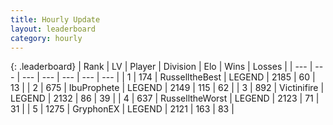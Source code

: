```yaml
---
title: Hourly Update
layout: leaderboard
category: hourly
---
```


{: .leaderboard}
| Rank | LV | Player | Division | Elo | Wins | Losses |
| --- | --- | --- | --- | --- | --- | --- |
| <span data-change="0">1</span> | 174 | <span title="ID: 547266">RusselltheBest</span> | LEGEND | <span data-change="0">2185</span> | <span data-change="0">60</span> | <span data-change="0">13</span> |
| <span data-change="0">2</span> | 675 | <span title="ID: 362352">IbuProphete</span> | LEGEND | <span data-change="0">2149</span> | <span data-change="0">115</span> | <span data-change="0">62</span> |
| <span data-change="0">3</span> | 892 | <span title="ID: 112242">Victinifire</span> | LEGEND | <span data-change="0">2132</span> | <span data-change="0">86</span> | <span data-change="0">39</span> |
| <span data-change="0">4</span> | 637 | <span title="ID: 388751">RusselltheWorst</span> | LEGEND | <span data-change="0">2123</span> | <span data-change="0">71</span> | <span data-change="0">31</span> |
| <span data-change="0">5</span> | 1275 | <span title="ID: 315148">GryphonEX</span> | LEGEND | <span data-change="7">2121</span> | <span data-change="1">163</span> | <span data-change="0">83</span> |
